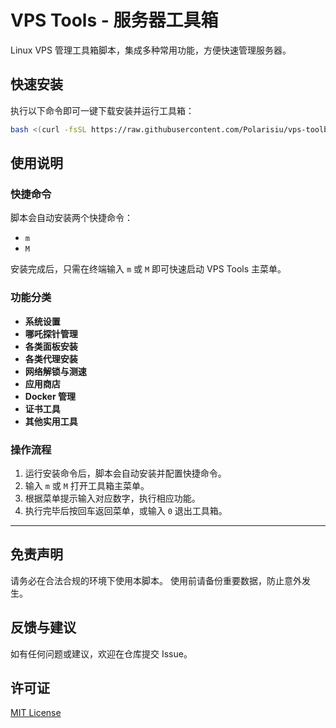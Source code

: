 # VPS Tools - 服务器工具箱

Linux VPS 管理工具箱脚本，集成多种常用功能，方便快速管理服务器。

## 快速安装

执行以下命令即可一键下载安装并运行工具箱：

```bash
bash <(curl -fsSL https://raw.githubusercontent.com/Polarisiu/vps-toolbox/main/install.sh)
```

## 使用说明

### 快捷命令

脚本会自动安装两个快捷命令：

  - `m`
  - `M`

安装完成后，只需在终端输入 `m` 或 `M` 即可快速启动 VPS Tools 主菜单。

### 功能分类

  * **系统设置**
  * **哪吒探针管理**
  * **各类面板安装**
  * **各类代理安装**
  * **网络解锁与测速**
  * **应用商店**
  * **Docker 管理**
  * **证书工具**
  * **其他实用工具**

### 操作流程

1.  运行安装命令后，脚本会自动安装并配置快捷命令。
2.  输入 `m` 或 `M` 打开工具箱主菜单。
3.  根据菜单提示输入对应数字，执行相应功能。
4.  执行完毕后按回车返回菜单，或输入 `0` 退出工具箱。

-----

## 免责声明

请务必在合法合规的环境下使用本脚本。
使用前请备份重要数据，防止意外发生。

## 反馈与建议

如有任何问题或建议，欢迎在仓库提交 Issue。

## 许可证

[MIT License](https://opensource.org/licenses/MIT)


